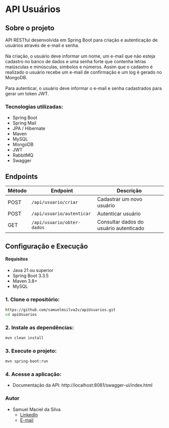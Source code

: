 # API Usuários

## Sobre o projeto
API RESTful desenvolvida em Spring Boot para criação e autenticação de usuários através de e-mail e senha.
<br><br>
Na criação, o usuário deve informar um nome, um e-mail que não esteja cadastro no banco de dados e uma senha forte que contenha letras maiúsculas e minúsculas, símbolos e números. Assim que o cadastro é realizado o usuário recebe um e-mail de confirmação e um log é gerado
no MongoDB.
<br><br>
Para autenticar, o usuário deve informar o e-mail e senha cadastrados para gerar um token JWT.


### Tecnologias utilizadas:
- Spring Boot
- Spring Mail
- JPA / Hibernate
- Maven
- MySQL
- MongoDB
- JWT
- RabbitMQ
- Swagger

## Endpoints 
| Método | Endpoint             | Descrição                   |
|--------|-----------------------|-----------------------------|
| POST   | `/api/usuario/criar`      | Cadastrar um novo usuário      |
| POST    | `/api/usuario/autenticar`      | Autenticar usuário   |
| GET    | `/api/usuario/obter-dados` | Consultar dados do usuário autenticado  |

## Configuração e Execução

#### Requisitos
- Java 21 ou superior
- Spring Boot 3.3.5
- Maven 3.8+
- MySQL

### 1. Clone o repositório:

```bash
https://github.com/samuelmsilva2v/apiUsuarios.git
cd apiUsuarios
```

### 2. Instale as dependências:

```bash
mvn clean install
```

### 3. Execute o projeto:
```bash
mvn spring-boot:run
```

### 4. Acesse a aplicação:
  - Documentação da API: http://localhost:8081/swagger-ui/index.html


### Autor
- Samuel Maciel da Silva
  - [LinkedIn](https://www.linkedin.com/in/samuelmsilva2v/)
  - [E-mail](mailto:samuelmsilva@outlook.com.br)




